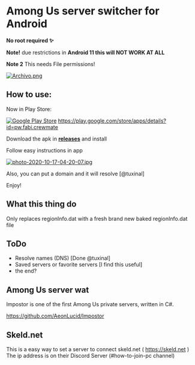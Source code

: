 # Among Us server switcher for Android

**No root required ✨**

**Note!** due restrictions in **Android 11 this will NOT WORK AT ALL**

**Note 2** This needs File permissions!

[![Archivo.png](https://i.postimg.cc/ZRf587yK/Archivo.png)](https://postimg.cc/k6bC9yck)

## How to use:

Now in Play Store:

[![Google Play Store](https://play.google.com/intl/en_us/badges/static/images/badges/en_badge_web_generic.png)](https://play.google.com/store/apps/details?id=pw.fabi.crewmate)
https://play.google.com/store/apps/details?id=pw.fabi.crewmate

Download the apk in **[releases](https://github.com/NaokiStark/Crewmate-switcher/releases)** and install

Follow easy instructions in app

[![photo-2020-10-17-04-20-07.jpg](https://i.postimg.cc/wTrs8vMT/photo-2020-10-17-04-20-07.jpg)](https://postimg.cc/w7hBD9DS)

Also, you can put a domain and it will resolve [@tuxinal]

Enjoy!

## What this thing do

Only replaces regionInfo.dat with a fresh brand new baked regionInfo.dat file

## ToDo

- Resolve names (DNS) [Done @tuxinal]
- Saved servers or favorite servers [I find this useful]
- the end?

## Among Us server wat 

Impostor is one of the first Among Us private servers, written in C#.

https://github.com/AeonLucid/Impostor

## Skeld.net

This is a easy way to set a server to connect skeld.net ( https://skeld.net )
The ip address is on their Discord Server (#how-to-join-pc channel)

